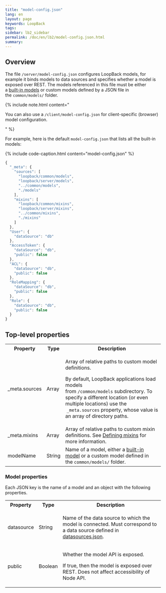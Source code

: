 ```yaml
---
title: "model-config.json"
lang: en
layout: page
keywords: LoopBack
tags:
sidebar: lb2_sidebar
permalink: /doc/en/lb2/model-config.json.html
summary:
---
```


## Overview

The file `/server/model-config.json` configures LoopBack models, for example it binds models to data sources and specifies whether a model is exposed over REST.
The models referenced in this file must be either a [built-in models](Using-built-in-models.html) or custom models defined by a JSON file in the `common/models/` folder.

{% include note.html content="

You can also use a `/client/model-config.json` for client-specific (browser) model configuration.

" %}

For example, here is the default `model-config.json` that lists all the built-in models:

{% include code-caption.html content="model-config.json" %}
```javascript
{
  "_meta": {
    "sources": [
      "loopback/common/models",
      "loopback/server/models",
      "../common/models",
      "./models"
    ],
    "mixins": [
      "loopback/common/mixins",
      "loopback/server/mixins",
      "../common/mixins",
      "./mixins"
    ]
  },
  "User": {
    "dataSource": "db"
  },
  "AccessToken": {
    "dataSource": "db",
    "public": false
  },
  "ACL": {
    "dataSource": "db",
    "public": false
  },
  "RoleMapping": {
    "dataSource": "db",
    "public": false
  },
  "Role": {
    "dataSource": "db",
    "public": false
  }
}
```

## Top-level properties

<table>
  <tbody>
    <tr>
      <th>Property</th>
      <th>Type</th>
      <th>Description</th>
    </tr>
    <tr>
      <td>_meta.sources</td>
      <td>Array</td>
      <td>
        <p>Array of relative paths to custom model definitions.</p>
        <p><span>By default, LoopBack applications load models from&nbsp;</span><code>/common/models</code><span>&nbsp;subdirectory.
          To specify a different location (or even multiple locations) use the &nbsp;</span><code>_meta.sources</code><span>&nbsp;property,
          whose value is an array of directory paths.</span>
        </p>
      </td>
    </tr>
    <tr>
      <td>_meta.mixins</td>
      <td>Array</td>
      <td>Array of <span>relative paths to custom mixin definitions. See <a href="Defining-mixins.html">Defining mixins</a> for more information.</span></td>
    </tr>
    <tr>
      <td>modelName</td>
      <td>String</td>
      <td><span>Name of a model, either a&nbsp;</span><a href="Using-built-in-models.html">built-in model</a><span>&nbsp;or a custom model defined in the&nbsp;</span><code>common/models/</code><span>&nbsp;folder.</span></td>
    </tr>
  </tbody>
</table>

### Model properties

Each JSON key is the name of a model and an object with the following properties.

<table>
  <tbody>
    <tr>
      <th>Property</th>
      <th>Type</th>
      <th>Description</th>
    </tr>
    <tr>
      <td>datasource</td>
      <td>String</td>
      <td>
        <p>Name of the data source to which the model is connected. Must correspond to a data source defined in <a href="datasources.json.html">datasources.json</a>.</p>
      </td>
    </tr>
    <tr>
      <td>public</td>
      <td>Boolean</td>
      <td>
        <p>Whether the model API is exposed.</p>
        <p><span>If true, then the model is exposed over REST. Does not affect accessibility of Node API.</span></p>
      </td>
    </tr>
  </tbody>
</table>
